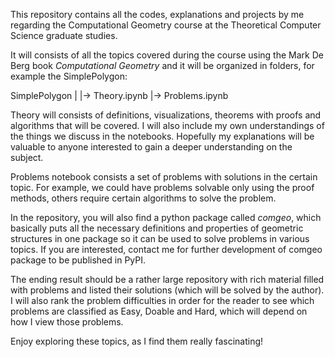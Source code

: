 This repository contains all the codes, explanations and projects by me regarding the Computational Geometry course at the Theoretical Computer Science graduate studies.

It will consists of all the topics covered during the course using the Mark De Berg book _Computational Geometry_ and it will be organized in folders, for example the SimplePolygon:

SimplePolygon
|
|-> Theory.ipynb
|-> Problems.ipynb

Theory will consists of definitions, visualizations, theorems with proofs and algorithms that will be covered. I will also include my own understandings of the things we discuss in the notebooks. Hopefully my explanations will be valuable to anyone interested to gain a deeper understanding on the subject.

Problems notebook consists a set of problems with solutions in the certain topic. For example, we could have problems solvable only using the proof methods, others require certain algorithms to solve the problem.

In the repository, you will also find a python package called _comgeo_, which basically puts all the necessary definitions and properties of geometric structures in one package so it can be used to solve problems in various topics. If you are interested, contact me for further development of comgeo package to be published in PyPI.

The ending result should be a rather large repository with rich material filled with problems and listed their solutions (which will be solved by the author). I will also rank the problem difficulties in order for the reader to see which problems are classified as Easy, Doable and Hard, which will depend on how I view those problems.

Enjoy exploring these topics, as I find them really fascinating!